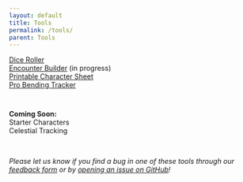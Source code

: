 ```yaml
---
layout: default
title: Tools
permalink: /tools/
parent: Tools
---
```


[Dice Roller](/tools/dice/)  
[Encounter Builder](/tools/encounter-builder/) (in progress)  
[Printable Character Sheet](/assets/benders-sheet-print.pdf)  
[Pro Bending Tracker](/tools/pro-bending/)

<div style="height: 1em;"></div>

<!-- <p style="font-weight: 500; font-style: italic;">Coming Soon:</p> -->
**Coming Soon:**  
Starter Characters  
Celestial Tracking

<br/>

*Please let us know if you find a bug in one of these tools through our <a target="_blank" href="https://forms.gle/H2VMopAN7gtaRrG5A">feedback form</a> or by <a target="_blank" href="https://github.com/benders5e/benders5e/issues/new">opening an issue on GitHub</a>!*